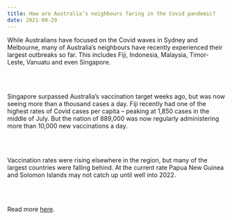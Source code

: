 ```yaml
---
title: How are Australia’s neighbours faring in the Covid pandemic?
date: 2021-09-29
---
```


<p>While Australians have focused on the Covid waves in Sydney and Melbourne, many of Australia’s neighbours have recently experienced their largest outbreaks so far. This includes Fiji, Indonesia, Malaysia, Timor-Leste, Vanuatu and even Singapore.</p><br><br>

<p>Singapore surpassed Australia’s vaccination target weeks ago, but was now seeing more than a thousand cases a day. Fiji recently had one of the highest rates of Covid cases per capita – peaking at 1,850 cases in the middle of July. But the nation of 889,000 was now regularly administering more than 10,000 new vaccinations a day.</p><br><br>

<p>Vaccination rates were rising elsewhere in the region, but many of the largest countries were falling behind. At the current rate Papua New Guinea and Solomon Islands may not catch up until well into 2022.</p><br><br>

<p>Read more <a href="https://www.theguardian.com/australia-news/datablog/2021/sep/30/how-are-australias-neighbours-faring-in-the-covid-pandemic">here</a>.</p>
